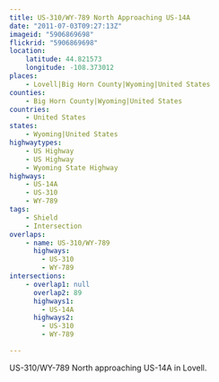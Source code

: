 ```yaml
---
title: US-310/WY-789 North Approaching US-14A
date: "2011-07-03T09:27:13Z"
imageid: "5906869698"
flickrid: "5906869698"
location:
    latitude: 44.821573
    longitude: -108.373012
places:
    - Lovell|Big Horn County|Wyoming|United States
counties:
    - Big Horn County|Wyoming|United States
countries:
    - United States
states:
    - Wyoming|United States
highwaytypes:
    - US Highway
    - US Highway
    - Wyoming State Highway
highways:
    - US-14A
    - US-310
    - WY-789
tags:
    - Shield
    - Intersection
overlaps:
    - name: US-310/WY-789
      highways:
        - US-310
        - WY-789
intersections:
    - overlap1: null
      overlap2: 89
      highways1:
        - US-14A
      highways2:
        - US-310
        - WY-789

---
```

US-310/WY-789 North approaching US-14A in Lovell.